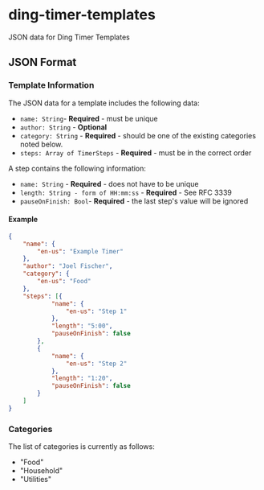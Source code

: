 # ding-timer-templates
JSON data for Ding Timer Templates

## JSON Format

### Template Information
The JSON data for a template includes the following data:

* `name: String`- **Required** - must be unique
* `author: String` - **Optional**
* `category: String` - **Required** - should be one of the existing categories noted below.
* `steps: Array of TimerSteps` - **Required** - must be in the correct order

A step contains the following information:

* `name: String` - **Required** - does not have to be unique
* `length: String - form of HH:mm:ss` - **Required** - See RFC 3339
* `pauseOnFinish: Bool`- **Required** - the last step's value will be ignored

#### Example
```json
{
	"name": {
		"en-us": "Example Timer"
	},
	"author": "Joel Fischer",
	"category": {
		"en-us": "Food"
	},
	"steps": [{
			"name": {
				"en-us": "Step 1"
			},
			"length": "5:00",
			"pauseOnFinish": false
		},
		{
			"name": {
				"en-us": "Step 2"
			},
			"length": "1:20",
			"pauseOnFinish": false
		}
	]
}
```

### Categories
The list of categories is currently as follows:
* "Food"
* "Household"
* "Utilities"
